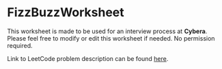 # FizzBuzzWorksheet

This worksheet is made to be used for an interview process at **Cybera**. 
Please feel free to modify or edit this worksheet if needed. No permission required. 

Link to LeetCode problem description can be found [here](https://leetcode.com/problems/fizz-buzz/).
